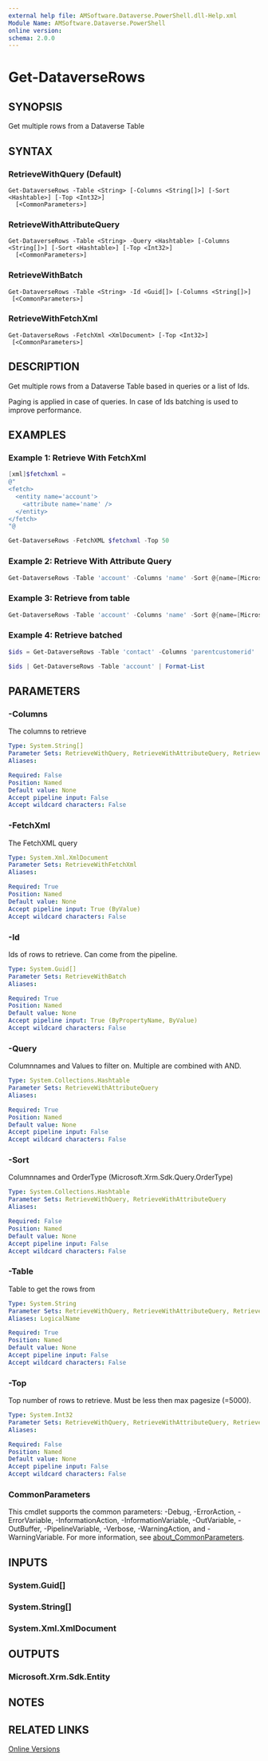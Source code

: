 ```yaml
---
external help file: AMSoftware.Dataverse.PowerShell.dll-Help.xml
Module Name: AMSoftware.Dataverse.PowerShell
online version:
schema: 2.0.0
---
```


# Get-DataverseRows

## SYNOPSIS
Get multiple rows from a Dataverse Table

## SYNTAX

### RetrieveWithQuery (Default)
```
Get-DataverseRows -Table <String> [-Columns <String[]>] [-Sort <Hashtable>] [-Top <Int32>]
  [<CommonParameters>]
```

### RetrieveWithAttributeQuery
```
Get-DataverseRows -Table <String> -Query <Hashtable> [-Columns <String[]>] [-Sort <Hashtable>] [-Top <Int32>]
  [<CommonParameters>]
```

### RetrieveWithBatch
```
Get-DataverseRows -Table <String> -Id <Guid[]> [-Columns <String[]>] 
 [<CommonParameters>]
```

### RetrieveWithFetchXml
```
Get-DataverseRows -FetchXml <XmlDocument> [-Top <Int32>] 
 [<CommonParameters>]
```

## DESCRIPTION
Get multiple rows from a Dataverse Table based in queries or a list of Ids.

Paging is applied in case of queries. In case of Ids batching is used to improve performance.

## EXAMPLES

### Example 1: Retrieve With FetchXml

```powershell
[xml]$fetchxml = 
@"
<fetch>
  <entity name='account'>
    <attribute name='name' />
  </entity>
</fetch>
"@

Get-DataverseRows -FetchXML $fetchxml -Top 50
```

### Example 2: Retrieve With Attribute Query

```powershell
Get-DataverseRows -Table 'account' -Columns 'name' -Sort @{name=[Microsoft.Xrm.Sdk.Query.OrderType]::Ascending} -Query @{name='Account 1'}
```

### Example 3: Retrieve from table

```powershell
Get-DataverseRows -Table 'account' -Columns 'name' -Sort @{name=[Microsoft.Xrm.Sdk.Query.OrderType]::Ascending} -Top 50
```

### Example 4: Retrieve batched

```powershell
$ids = Get-DataverseRows -Table 'contact' -Columns 'parentcustomerid' | Select-Object -ExpandProperty 'parentcustomerid' -Unique

$ids | Get-DataverseRows -Table 'account' | Format-List
```

## PARAMETERS

### -Columns
The columns to retrieve

```yaml
Type: System.String[]
Parameter Sets: RetrieveWithQuery, RetrieveWithAttributeQuery, RetrieveWithBatch
Aliases:

Required: False
Position: Named
Default value: None
Accept pipeline input: False
Accept wildcard characters: False
```

### -FetchXml
The FetchXML query

```yaml
Type: System.Xml.XmlDocument
Parameter Sets: RetrieveWithFetchXml
Aliases:

Required: True
Position: Named
Default value: None
Accept pipeline input: True (ByValue)
Accept wildcard characters: False
```

### -Id
Ids of rows to retrieve. Can come from the pipeline.

```yaml
Type: System.Guid[]
Parameter Sets: RetrieveWithBatch
Aliases:

Required: True
Position: Named
Default value: None
Accept pipeline input: True (ByPropertyName, ByValue)
Accept wildcard characters: False
```

### -Query
Columnnames and Values to filter on. Multiple are combined with AND.

```yaml
Type: System.Collections.Hashtable
Parameter Sets: RetrieveWithAttributeQuery
Aliases:

Required: True
Position: Named
Default value: None
Accept pipeline input: False
Accept wildcard characters: False
```

### -Sort
Columnnames and OrderType (Microsoft.Xrm.Sdk.Query.OrderType)

```yaml
Type: System.Collections.Hashtable
Parameter Sets: RetrieveWithQuery, RetrieveWithAttributeQuery
Aliases:

Required: False
Position: Named
Default value: None
Accept pipeline input: False
Accept wildcard characters: False
```

### -Table
Table to get the rows from

```yaml
Type: System.String
Parameter Sets: RetrieveWithQuery, RetrieveWithAttributeQuery, RetrieveWithBatch
Aliases: LogicalName

Required: True
Position: Named
Default value: None
Accept pipeline input: False
Accept wildcard characters: False
```

### -Top
Top number of rows to retrieve. Must be less then max pagesize (=5000).

```yaml
Type: System.Int32
Parameter Sets: RetrieveWithQuery, RetrieveWithAttributeQuery, RetrieveWithFetchXml
Aliases:

Required: False
Position: Named
Default value: None
Accept pipeline input: False
Accept wildcard characters: False
```

### CommonParameters
This cmdlet supports the common parameters: -Debug, -ErrorAction, -ErrorVariable, -InformationAction, -InformationVariable, -OutVariable, -OutBuffer, -PipelineVariable, -Verbose, -WarningAction, and -WarningVariable. For more information, see [about_CommonParameters](http://go.microsoft.com/fwlink/?LinkID=113216).

## INPUTS

### System.Guid[]
### System.String[]
### System.Xml.XmlDocument
## OUTPUTS

### Microsoft.Xrm.Sdk.Entity
## NOTES

## RELATED LINKS

[Online Versions](https://github.com/AMSoftwareNL/DataversePowershell/blob/main/docs/Get-DataverseRows.md)



